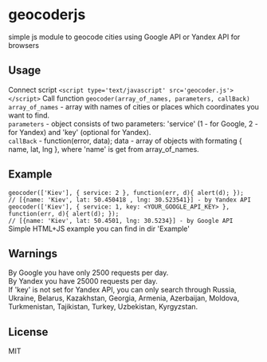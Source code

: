 # geocoderjs
simple js module to geocode cities using Google API or Yandex API for browsers
## Usage
Connect script `<script type='text/javascript' src='geocoder.js'></script>`
Call function `geocoder(array_of_names, parameters, callBack)`  
`array_of_names` - array with names of cities or places which coordinates you want to find.  
`parameters` - object consists of two parameters: 'service' (1 - for Google, 2 - for Yandex) and 'key' (optional for Yandex).  
`callBack` - function(error, data); data - array of objects with formating { name, lat, lng }, where 'name' is get from array_of_names.  
## Example
`geocoder(['Kiev'], { service: 2 }, function(err, d){ alert(d); });`  
`// [{name: 'Kiev', lat: 50.450418 , lng: 30.523541}] - by Yandex API`  
`geocoder(['Kiev'], { service: 1, key: <YOUR_GOOGLE_API_KEY> }, function(err, d){ alert(d); });`  
`// [{name: 'Kiev', lat: 50.4501, lng: 30.5234}] - by Google API`  
Simple HTML+JS example you can find in dir 'Example'  
## Warnings
By Google you have only 2500 requests per day.  
By Yandex you have 25000 requests per day.  
If 'key' is not set for Yandex API, you can only search through Russia, Ukraine, Belarus, Kazakhstan, Georgia, Armenia, Azerbaijan, Moldova, Turkmenistan, Tajikistan, Turkey, Uzbekistan, Kyrgyzstan.
## License
MIT
